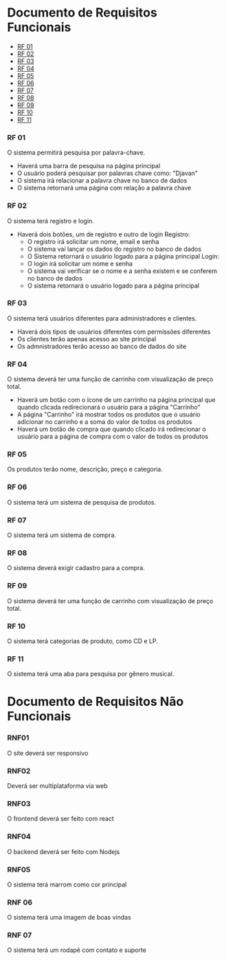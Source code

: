 # Documento de Requisitos Funcionais

- [RF 01](#RF-01)
- [RF 02](#RF-02)
- [RF 03](#RF-03)
- [RF 04](#RF-04)
- [RF 05](#RF-05)
- [RF 06](#RF-06)
- [RF 07](#RF-07)
- [RF 08](#RF-08)
- [RF 09](#RF-09)
- [RF 10](#RF-10)
- [RF 11](#RF-11)

### RF 01
O sistema permitirá pesquisa por palavra-chave.
  - Haverá uma barra de pesquisa na página principal
  - O usuário poderá pesquisar por palavras chave como: "Djavan"
  - O sistema irá relacionar a palavra chave no banco de dados
  - O sistema retornará uma página com relação a palavra chave

### RF 02
O sistema terá registro e login.
  - Haverá dois botões, um de registro e outro de login
    Registro:
      - O registro irá solicitar um nome, email e senha
      - O sistema vai lançar os dados do registro no banco de dados
      - O Sistema retornará o usuário logado para a página principal
    Login:
      - O login irá solicitar um nome e senha
      - O sistema vai verificar se o nome e a senha existem e se conferem no banco de dados
      - O sistema retornará o usuário logado para a página principal

### RF 03
O sistema terá usuários diferentes para administradores e clientes.
  - Haverá dois tipos de usuários diferentes com permissões diferentes
  - Os clientes terão apenas acesso ao site principal
  - Os admnistradores terão acesso ao banco de dados do site

### RF 04 
O sistema deverá ter uma função de carrinho com visualização de preço total.
  - Haverá um botão com o ícone de um carrinho na página principal que quando clicada redirecionará o usuário para a página "Carrinho"
  - A página "Carrinho" irá mostrar todos os produtos que o usuário adicionar no carrinho e a soma do valor de todos os produtos
  - Haverá um botão de compra que quando clicado irá redirecionar o usuário para a página de compra com o valor de todos os produtos

### RF 05
Os produtos terão nome, descrição, preço e categoria.

### RF 06
O sistema terá um sistema de pesquisa de produtos.

### RF 07
O sistema terá um sistema de compra.

### RF 08
O sistema deverá exigir cadastro para a compra.

### RF 09
O sistema deverá ter uma função de carrinho com visualização de preço total.

### RF 10
O sistema terá categorias de produto, como CD e LP.

### RF 11
O sistema terá uma aba para pesquisa por gênero musical.

# Documento de Requisitos Não Funcionais

### RNF01
O site deverá ser responsivo

### RNF02
Deverá ser multiplataforma via web

### RNF03
O frontend deverá ser feito com react 

### RNF04
O backend deverá ser feito com Nodejs

### RNF05
O sistema terá marrom como cor principal

### RNF 06
O sistema terá uma imagem de boas vindas

### RNF 07
O sistema terá um rodapé com contato e suporte
